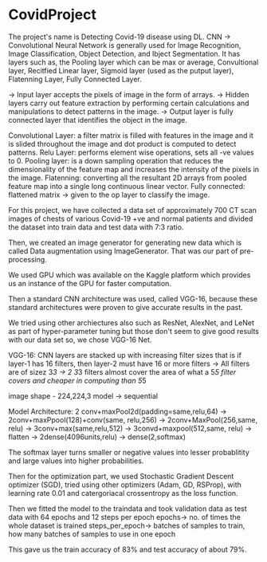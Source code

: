 # CovidProject

The project's name is Detecting Covid-19 disease using DL.
CNN -> Convolutional Neural Network is generally used for Image Recognition, Image Classification, Object Detection, and Ibject Segmentation.
	It has layers such as, the Pooling layer which can be max or average, Convultional layer, Recitfied Linear layer, Sigmoid layer (used as the putput layer),
Flatenning Layer, Fully Connected Layer.

 -> Input layer accepts the pixels of image in the form of arrays.
 -> Hidden layers carry out feature extraction by performing certain calculations and manipulations to detect patterns in the image.
 -> Output layer is fully connected layer that identifies the object in the image.
 
Convolutional Layer:	a filter matrix is filled with features in the image and it is slided throughout the image and dot product is computed to detect patterns.
Relu Layer:	performs element wise operations, sets all -ve values to 0.
Pooling layer:	is a down sampling operation that reduces the dimensionality of the feature map and increases the intensity of the pixels in the image.
Flatenning:	converting all the resultant 2D arrays from pooled feature map into a single long continuous linear vector.
Fully connected:	flattened matrix -> given to the op layer to classify the image.

For this project, we have collected a data set of approximately 700 CT scan images of chests of various Covid-19 +ve and normal patients and 
divided the dataset into train data and test data with 7:3 ratio.

Then, we created an image generator for generating new data which is called Data augmentation using ImageGenerator. 
That was our part of pre-processing. 

We used GPU which was available on the Kaggle platform which provides us an instance of the GPU for faster computation.

Then a standard CNN architecture was used, called VGG-16, because these standard architectures were proven to give accurate results in the past.

We tried using other archiectures also such as ResNet, AlexNet, and LeNet as part of hyper-parameter tuning but those don't seem to give good results 
with our data set so, we chose VGG-16 Net.

VGG-16:	CNN layers are stacked up with increasing filter sizes that is if layer-1 has 16 filters, then layer-2 must have 16 or more filters
	-> All filters are of sizez 3*3
	-> 2 3*3 filters almost cover the area of what a 5*5 filter covers and cheaper in computing than 5*5 
 
image shape - 224,224,3
model -> sequential

Model Architecture:
2 conv+maxPool2d(padding=same,relu,64) -> 2conv+maxPpool(128)+conv(same, relu,256) -> 2conv+MaxPool(256,same, relu) -> 3conv+max(same,relu,512) -> 3convd+maxpool(512,same, relu) -> flatten -> 2dense(4096units,relu) -> dense(2,softmax)

The softmax layer turns smaller or negative values into lesser probablitity and large values into higher probabilities.

Then for the optimization part, we used Stochastic Gradient Descent optimizer (SGD), tried using other optimizers (Adam, GD, RSProp), 
with learning rate 0.01 and catergoriacal crossentropy as the loss function.

Then we fitted the model to the traindata and took validation data as test data with 64 epochs and 12 steps per epoch
epochs-> no. of times the whole dataset is trained
steps_per_epoch-> batches of samples to train, how many batches of samples to use in one epoch

This gave us the train accuracy of 83% and test accuracy of about 79%.
